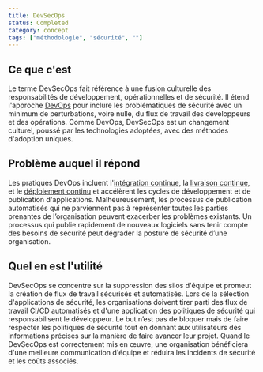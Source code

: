 ```yaml
---
title: DevSecOps 
status: Completed
category: concept
tags: ["méthodologie", "sécurité", ""]
---
```


## Ce que c'est

Le terme DevSecOps fait référence à une fusion culturelle des responsabilités de développement, opérationnelles et de sécurité.
Il étend l'approche [DevOps](/fr/devops/) pour inclure les problématiques de sécurité
avec un minimum de perturbations, voire nulle, du flux de travail des développeurs et des opérations.
Comme DevOps, DevSecOps est un changement culturel, poussé par les technologies adoptées, avec des méthodes d'adoption uniques.

## Problème auquel il répond

Les pratiques DevOps incluent l'[intégration continue](/fr/continuous-integration/), la [livraison continue](/fr/continuous-delivery/),
et le [déploiement continu](/fr/continuous-deployment/) et accélèrent les cycles de développement et de publication d'applications.
Malheureusement, les processus de publication automatisés qui ne parviennent pas à représenter
toutes les parties prenantes de l’organisation peuvent exacerber les problèmes existants.
Un processus qui publie rapidement de nouveaux logiciels sans tenir compte des besoins de sécurité
peut dégrader la posture de sécurité d’une organisation.

## Quel en est l'utilité

DevSecOps se concentre sur la suppression des silos d'équipe et promeut la création de flux de travail sécurisés et automatisés.
Lors de la sélection d'applications de sécurité, les organisations doivent tirer parti 
des flux de travail CI/CD automatisés et d'une application des politiques de sécurité qui responsabilisent le développeur.
Le but n’est pas de bloquer mais de faire respecter les politiques de sécurité
tout en donnant aux utilisateurs des informations précises sur la manière de faire avancer leur projet.
Quand le DevSecOps est correctement mis en œuvre, une organisation bénéficiera d'une meilleure communication d'équipe et
réduira les incidents de sécurité et les coûts associés.
